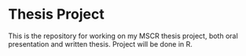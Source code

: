 # Thesis Project

This is the repository for working on my MSCR thesis project, both oral presentation and written thesis. Project will be done in R.
